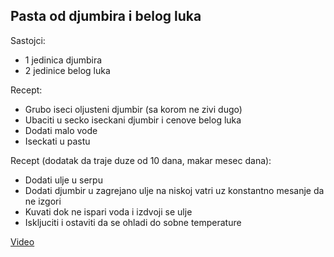 Pasta od djumbira i belog luka
------------------------------

Sastojci:

* 1 jedinica djumbira
* 2 jedinice belog luka

Recept:

* Grubo iseci oljusteni djumbir (sa korom ne zivi dugo)
* Ubaciti u secko iseckani djumbir i cenove belog luka
* Dodati malo vode
* Iseckati u pastu

Recept (dodatak da traje duze od 10 dana, makar mesec dana):

* Dodati ulje u serpu
* Dodati djumbir u zagrejano ulje na niskoj vatri uz konstantno mesanje da ne izgori
* Kuvati dok ne ispari voda i izdvoji se ulje
* Iskljuciti i ostaviti da se ohladi do sobne temperature

[Video](https://youtu.be/PlmcZUAjTX4)
